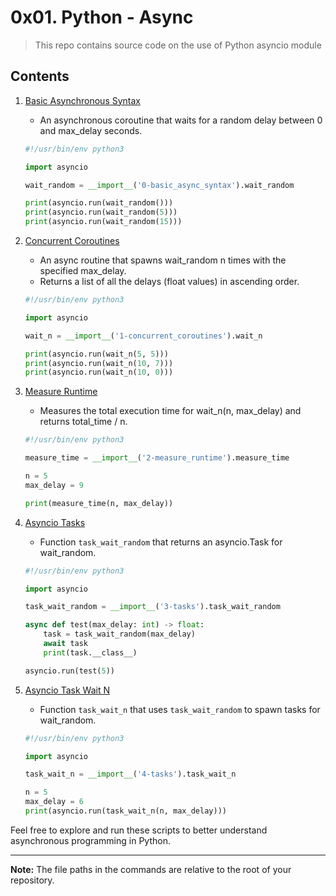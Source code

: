 # 0x01. Python - Async

> This repo contains source code on the use of Python asyncio module

## Contents

1. [Basic Asynchronous Syntax](0x01-python_async_function/0-basic_async_syntax.py)

   - An asynchronous coroutine that waits for a random delay between 0 and max_delay seconds.

   ```python
   #!/usr/bin/env python3

   import asyncio

   wait_random = __import__('0-basic_async_syntax').wait_random

   print(asyncio.run(wait_random()))
   print(asyncio.run(wait_random(5)))
   print(asyncio.run(wait_random(15)))
   ```

2. [Concurrent Coroutines](0x01-python_async_function/1-concurrent_coroutines.py)

   - An async routine that spawns wait_random n times with the specified max_delay.
   - Returns a list of all the delays (float values) in ascending order.

   ```python
   #!/usr/bin/env python3

   import asyncio

   wait_n = __import__('1-concurrent_coroutines').wait_n

   print(asyncio.run(wait_n(5, 5)))
   print(asyncio.run(wait_n(10, 7)))
   print(asyncio.run(wait_n(10, 0)))
   ```

3. [Measure Runtime](0x01-python_async_function/2-measure_runtime.py)

   - Measures the total execution time for wait_n(n, max_delay) and returns total_time / n.

   ```python
   #!/usr/bin/env python3

   measure_time = __import__('2-measure_runtime').measure_time

   n = 5
   max_delay = 9

   print(measure_time(n, max_delay))
   ```

4. [Asyncio Tasks](0x01-python_async_function/3-tasks.py)

   - Function `task_wait_random` that returns an asyncio.Task for wait_random.

   ```python
   #!/usr/bin/env python3

   import asyncio

   task_wait_random = __import__('3-tasks').task_wait_random

   async def test(max_delay: int) -> float:
       task = task_wait_random(max_delay)
       await task
       print(task.__class__)

   asyncio.run(test(5))
   ```

5. [Asyncio Task Wait N](0x01-python_async_function/4-tasks.py)

   - Function `task_wait_n` that uses `task_wait_random` to spawn tasks for wait_random.

   ```python
   #!/usr/bin/env python3

   import asyncio

   task_wait_n = __import__('4-tasks').task_wait_n

   n = 5
   max_delay = 6
   print(asyncio.run(task_wait_n(n, max_delay)))
   ```

Feel free to explore and run these scripts to better understand asynchronous programming in Python.

---

**Note:** The file paths in the commands are relative to the root of your repository.
